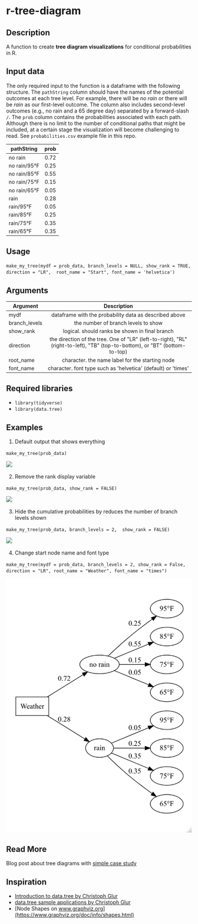 # r-tree-diagram

## Description

A function to create **tree diagram visualizations** for conditional probabilities in R. 

## Input data

The only required input to the function is a dataframe with the following structure. The `pathString` column 
should have the names of the potential outcomes at each tree level. For example, there will be *no rain* or there will be *rain* as our first-level outcome. 
The column also includes second-level outcomes (e.g., no rain and a 65 degree day) separated by a forward-slash `/`. The `prob` column contains the probabilities associated with 
each path. Although there is no limit to the number of conditional paths that might be included, at a certain stage the visualization will become challenging to read. See `probabilities.csv` example file in this repo.

| pathString | prob |
|----------|:-------------:|
| no rain | 0.72 |
| no rain/95°F | 0.25 |
| no rain/85°F | 0.55 |
| no rain/75°F | 0.15 |
| no rain/65°F |0.05 |
| rain | 0.28 |
| rain/95°F | 0.05 |
| rain/85°F | 0.25 |
| rain/75°F | 0.35 |
| rain/65°F | 0.35 |

## Usage

`make_my_tree(mydf = prob_data, branch_levels = NULL, show_rank = TRUE, direction = "LR",  root_name = "Start", font_name = 'helvetica')`

## Arguments

| Argument   |      Description      |  
|----------|:-------------:|
| mydf | dataframe with the probability data as described above |
| branch_levels | the number of branch levels to show       |  
| show_rank | logical. should ranks be shown in final branch |  
| direction | the direction of the tree. One of "LR" (left-to-right), "RL" (right-to-left), "TB" (top-to-bottom), or "BT" (bottom-to-top)  |  
| root_name | character. the name label for the starting node |  
| font_name | character. font type such as 'helvetica' (default) or 'times' |  

## Required libraries
* `library(tidyverse)`
* `library(data.tree)`

## Examples

1. Default output that shows everything

`make_my_tree(prob_data)`

![](output/default.png)

2. Remove the rank display variable

`make_my_tree(prob_data, show_rank = FALSE)` 

![](output/no_rank.png)

3. Hide the cumulative probabilities by reduces the number of branch levels shown

`make_my_tree(prob_data, branch_levels = 2,  show_rank = FALSE)` 

![](output/two_branch_levels.png)

4. Change start node name and font type

`make_my_tree(mydf = prob_data, branch_levels = 2, show_rank = False, direction = "LR", root_name = "Weather", font_name = "times")` 

![](output/formatting.png)

## Read More

Blog post about tree diagrams with [simple case study](https://www.datakwery.com/post/tree-diagrams-in-r/)

## Inspiration

* [Introduction to data.tree by Christoph Glur](https://cran.r-project.org/web/packages/data.tree/vignettes/data.tree.html)
* [data.tree sample applications by Christoph Glur](https://cran.r-project.org/web/packages/data.tree/vignettes/applications.html)
* [Node Shapes on www.graphviz.org](https://www.graphviz.org/doc/info/shapes.html)
